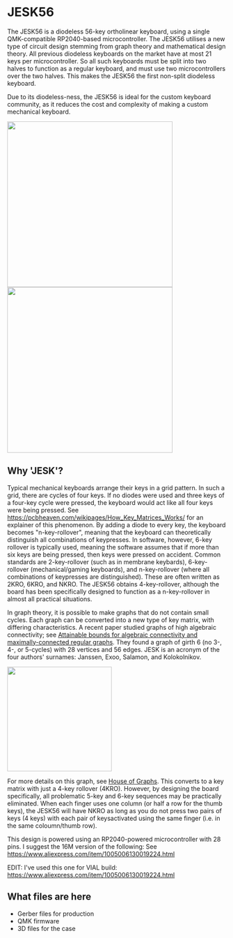 # JESK56

The JESK56 is a diodeless 56-key ortholinear keyboard, using a single QMK-compatible RP2040-based microcontroller. The JESK56 utilises a new type of circuit design stemming from graph theory and mathematical design theory. All previous diodeless keyboards on the market have at most 21 keys per microcontroller. So all such keyboards must be split into two halves to function as a regular keyboard, and must use two microcontrollers over the two halves. This makes the JESK56 the first non-split diodeless keyboard. 

Due to its diodeless-ness, the JESK56 is ideal for the custom keyboard community, as it reduces the cost and complexity of making a custom mechanical keyboard.

<img src="https://github.com/triliu/JESK56/assets/3928134/cca97c47-b7c1-420f-9098-3839783bdc04" width="380">
<img src="https://github.com/triliu/JESK56/assets/3928134/03baaf90-4083-4bb8-b3fc-9f85ba9a2aec" width="380">

## Why 'JESK'?

Typical mechanical keyboards arrange their keys in a grid pattern. In such a grid, there are cycles of four keys. If no diodes were used and three keys of a four-key cycle were pressed, the keyboard would act like all four keys were being pressed. See https://pcbheaven.com/wikipages/How_Key_Matrices_Works/ for an explainer of this phenomenon. By adding a diode to every key, the keyboard becomes "n-key-rollover", meaning that the keyboard can theoretically distinguish all combinations of keypresses. In software, however, 6-key rollover is typically used, meaning the software assumes that if more than six keys are being pressed, then keys were pressed on accident. Common standards are 2-key-rollover (such as in membrane keybards), 6-key-rollover (mechanical/gaming keyboards), and n-key-rollover (where all combinations of keypresses are distinguished). These are often written as 2KRO, 6KRO, and NKRO. The JESK56 obtains 4-key-rollover, although the board has been specifically designed to function as a n-key-rollover in almost all practical situations. 

In graph theory, it is possible to make graphs that do not contain small cycles. Each graph can be converted into a new type of key matrix, with differing characteristics. A recent paper studied graphs of high algebraic connectivity; see [Attainable bounds for algebraic connectivity and maximally-connected regular graphs](https://arxiv.org/abs/2307.07308). They found a graph of girth 6 (no 3-, 4-, or 5-cycles) with 28 vertices and 56 edges. JESK is an acronym of the four authors' surnames: Janssen, Exoo, Salamon, and Kolokolnikov. 

<img src="https://github.com/triliu/JESK56/assets/3928134/93b0413c-0de7-4808-ae9d-428fda9361e3" width="240">


For more details on this graph, see [House of Graphs](https://houseofgraphs.org/graphs/49998). This converts to a key matrix with just a 4-key rollover (4KRO). However, by designing the board specifically, all problematic 5-key and 6-key sequences may be practically eliminated. When each finger uses one column (or half a row for the thumb keys), the JESK56 will have NKRO as long as you do not press two pairs of keys (4 keys) with each pair of keysactivated using the same finger (i.e. in the same coloumn/thumb row).

This design is powered using an RP2040-powered microcontroller with 28 pins. I suggest the 16M version of the following: See https://www.aliexpress.com/item/1005006130019224.html

EDIT: I've used this one for VIAL build: 
https://www.aliexpress.com/item/1005006130019224.html

## What files are here
- Gerber files for production
- QMK firmware
- 3D files for the case

